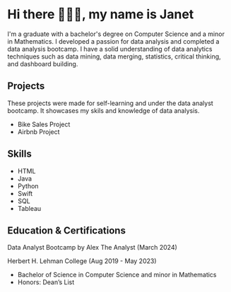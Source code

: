 # Hi there 👋👩‍💻, my name is Janet
I'm a graduate with a bachelor's degree on Computer Science and a minor in Mathematics. I developed a passion for data analysis and completed a data analysis bootcamp. I have a solid understanding of data analytics techniques such as data mining, data merging, statistics, critical thinking, and dashboard building.


## Projects
These projects were made for self-learning and under the data analyst bootcamp. It showcases my skils and knowledge of data analysis.

* Bike Sales Project
* Airbnb Project




## Skills
* HTML
* Java
* Python
* Swift
* SQL
* Tableau


## Education & Certifications
Data Analyst Bootcamp by Alex The Analyst (March 2024)

Herbert H. Lehman College (Aug 2019 - May 2023)

- Bachelor of Science in Computer Science and minor in Mathematics
- Honors: Dean’s List



